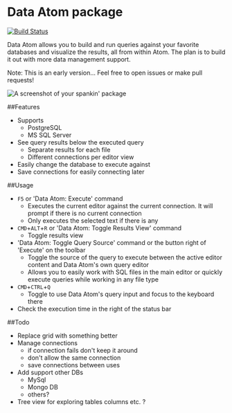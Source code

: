 # Data Atom package
[![Build Status](https://travis-ci.org/lukemurray/data-atom.svg?branch=master)](https://travis-ci.org/lukemurray/data-atom)

Data Atom allows you to build and run queries against your favorite databases and visualize the results, all from within Atom. The plan is to build it out with more data management support.

Note: This is an early version... Feel free to open issues or make pull requests!

![A screenshot of your spankin' package](https://f.cloud.github.com/assets/69169/2290250/c35d867a-a017-11e3-86be-cd7c5bf3ff9b.gif)

##Features
- Supports
  - PostgreSQL
  - MS SQL Server
- See query results below the executed query
  - Separate results for each file
  - Different connections per editor view
- Easily change the database to execute against
- Save connections for easily connecting later

##Usage
- `F5` or 'Data Atom: Execute' command
  - Executes the current editor against the current connection. It will prompt if there is no current connection
  - Only executes the selected text if there is any
- `CMD`+`ALT`+`R` or 'Data Atom: Toggle Results View' command
  - Toggle results view
- 'Data Atom: Toggle Query Source' command or the button right of 'Execute' on the toolbar
  - Toggle the source of the query to execute between the active editor content and Data Atom's own query editor
  - Allows you to easily work with SQL files in the main editor or quickly execute queries while working in any file type
- `CMD`+`CTRL`+`Q`
  - Toggle to use Data Atom's query input and focus to the keyboard there
- Check the execution time in the right of the status bar

##Todo
- Replace grid with something better
- Manage connections
  - if connection fails don't keep it around
  - don't allow the same connection
  - save connections between uses
- Add support other DBs
  - MySql
  - Mongo DB
  - others?
- Tree view for exploring tables columns etc. ?
